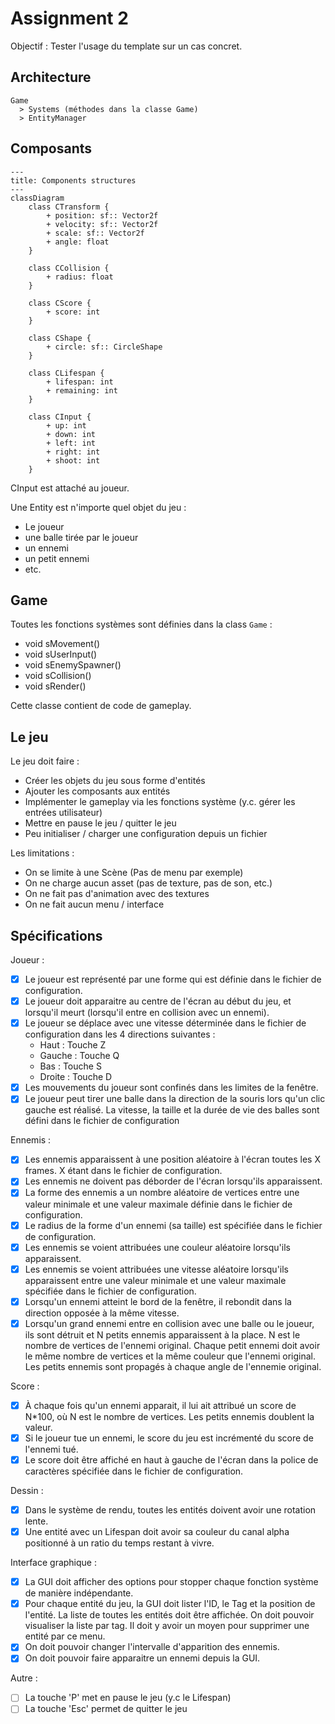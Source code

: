 # Assignment 2

Objectif : Tester l'usage du template sur un cas concret.

## Architecture

```
Game
  > Systems (méthodes dans la classe Game)
  > EntityManager
```

## Composants

```mermaid
---
title: Components structures
---
classDiagram
    class CTransform {
        + position: sf:: Vector2f
        + velocity: sf:: Vector2f
        + scale: sf:: Vector2f
        + angle: float
    }

    class CCollision {
        + radius: float
    }

    class CScore {
        + score: int
    }

    class CShape {
        + circle: sf:: CircleShape
    }

    class CLifespan {
        + lifespan: int
        + remaining: int
    }

    class CInput {
        + up: int
        + down: int
        + left: int
        + right: int
        + shoot: int
    }
```

CInput est attaché au joueur.

Une Entity est n'importe quel objet du jeu :

- Le joueur
- une balle tirée par le joueur
- un ennemi
- un petit ennemi
- etc.


## Game

Toutes les fonctions systèmes sont définies dans la class `Game` :

- void sMovement()
- void sUserInput()
- void sEnemySpawner()
- void sCollision()
- void sRender()

Cette classe contient de code de gameplay.

## Le jeu

Le jeu doit faire :

- Créer les objets du jeu sous forme d'entités
- Ajouter les composants aux entités
- Implémenter le gameplay via les fonctions système (y.c. gérer les entrées utilisateur)
- Mettre en pause le jeu / quitter le jeu
- Peu initialiser / charger une configuration depuis un fichier

Les limitations :

- On se limite à une Scène (Pas de menu par exemple)
- On ne charge aucun asset (pas de texture, pas de son, etc.)
- On ne fait pas d'animation avec des textures
- On ne fait aucun menu / interface

## Spécifications

Joueur :

- [x] Le joueur est représenté par une forme qui est définie dans le fichier de configuration.
- [x] Le joueur doit apparaitre au centre de l'écran au début du jeu, et lorsqu'il meurt (lorsqu'il entre en
  collision avec un ennemi).
- [x] Le joueur se déplace avec une vitesse déterminée dans le fichier de configuration dans les 4 directions
  suivantes :
    + Haut : Touche Z
    + Gauche : Touche Q
    + Bas : Touche S
    + Droite : Touche D
- [x] Les mouvements du joueur sont confinés dans les limites de la fenêtre.
- [x] Le joueur peut tirer une balle dans la direction de la souris lors qu'un clic gauche est réalisé. La vitesse,
  la taille et la durée de vie des balles sont défini dans le fichier de configuration

Ennemis :

- [x] Les ennemis apparaissent à une position aléatoire à l'écran toutes les X frames. X étant dans le fichier de
  configuration.
- [x] Les ennemis ne doivent pas déborder de l'écran lorsqu'ils apparaissent.
- [x] La forme des ennemis a un nombre aléatoire de vertices entre une valeur minimale et une valeur maximale
  définie dans le fichier de configuration.
- [x] Le radius de la forme d'un ennemi (sa taille) est spécifiée dans le fichier de configuration.
- [x] Les ennemis se voient attribuées une couleur aléatoire lorsqu'ils apparaissent.
- [x] Les ennemis se voient attribuées une vitesse aléatoire lorsqu'ils apparaissent entre une valeur minimale et
  une valeur maximale spécifiée dans le fichier de configuration.
- [x] Lorsqu'un ennemi atteint le bord de la fenêtre, il rebondit dans la direction opposée à la même vitesse.
- [x] Lorsqu'un grand ennemi entre en collision avec une balle ou le joueur, ils sont détruit et N petits ennemis
  apparaissent à la place. N est le nombre de vertices de l'ennemi original. Chaque petit ennemi doit avoir
  le même nombre de vertices et la même couleur que l'ennemi original. Les petits ennemis sont propagés à chaque
  angle de l'ennemie original.

Score :

- [x] À chaque fois qu'un ennemi apparait, il lui ait attribué un score de N*100, où N est le nombre de vertices. Les
  petits ennemis doublent la valeur.
- [x] Si le joueur tue un ennemi, le score du jeu est incrémenté du score de l'ennemi tué.
- [x] Le score doit être affiché en haut à gauche de l'écran dans la police de caractères spécifiée dans le fichier de
  configuration.

Dessin :

- [x] Dans le système de rendu, toutes les entités doivent avoir une rotation lente.
- [x] Une entité avec un Lifespan doit avoir sa couleur du canal alpha positionné à un ratio du temps restant à vivre.

Interface graphique :

- [x] La GUI doit afficher des options pour stopper chaque fonction système de manière indépendante.
- [x] Pour chaque entité du jeu, la GUI doit lister l'ID, le Tag et la position de l'entité. La liste de toutes
  les entités doit être affichée. On doit pouvoir visualiser la liste par tag. Il doit y avoir un moyen pour
  supprimer une entité par ce menu.
- [x] On doit pouvoir changer l'intervalle d'apparition des ennemis.
- [x] On doit pouvoir faire apparaitre un ennemi depuis la GUI.

Autre :

- [ ] La touche 'P' met en pause le jeu (y.c le Lifespan)
- [ ] La touche 'Esc' permet de quitter le jeu
